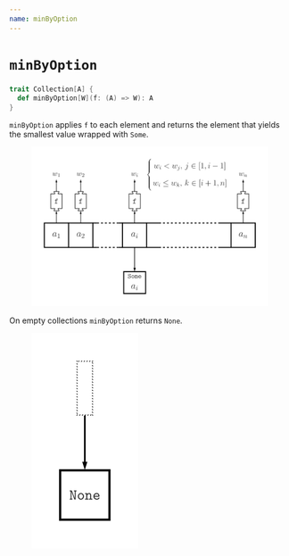 ```yaml
---
name: minByOption
---
```


# `minByOption`

~~~ scala
trait Collection[A] {
  def minByOption[W](f: (A) => W): A
}
~~~

`minByOption` applies `f` to each element and returns the element that yields the smallest value wrapped with `Some`.

<figure class="diagram">
  <img src="images/minByOption.svg" alt="minByOption function">
  <!-- <figcaption class="diagram-desc"></figcaption> -->
</figure>

On empty collections `minByOption` returns `None`.

<figure class="diagram">
  <img src="images/minByOption.2.svg" alt="minByOption function">
  <!-- <figcaption class="diagram-desc"></figcaption> -->
</figure>
